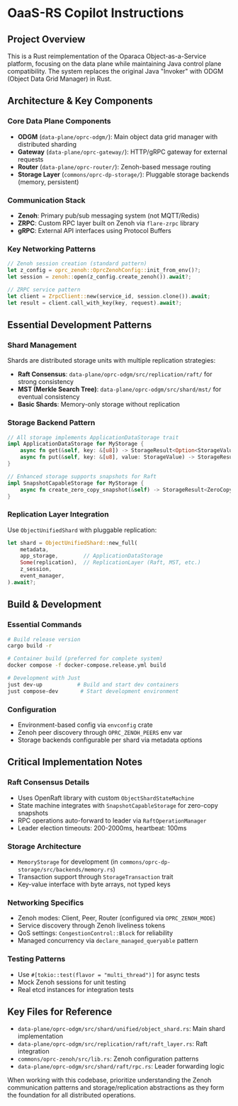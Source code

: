 # OaaS-RS Copilot Instructions

## Project Overview

This is a Rust reimplementation of the Oparaca Object-as-a-Service platform, focusing on the data plane while maintaining Java control plane compatibility. The system replaces the original Java "Invoker" with ODGM (Object Data Grid Manager) in Rust.

## Architecture & Key Components

### Core Data Plane Components
- **ODGM** (`data-plane/oprc-odgm/`): Main object data grid manager with distributed sharding
- **Gateway** (`data-plane/oprc-gateway/`): HTTP/gRPC gateway for external requests  
- **Router** (`data-plane/oprc-router/`): Zenoh-based message routing
- **Storage Layer** (`commons/oprc-dp-storage/`): Pluggable storage backends (memory, persistent)

### Communication Stack
- **Zenoh**: Primary pub/sub messaging system (not MQTT/Redis)
- **ZRPC**: Custom RPC layer built on Zenoh via `flare-zrpc` library
- **gRPC**: External API interfaces using Protocol Buffers

### Key Networking Patterns
```rust
// Zenoh session creation (standard pattern)
let z_config = oprc_zenoh::OprcZenohConfig::init_from_env()?;
let session = zenoh::open(z_config.create_zenoh()).await?;

// ZRPC service pattern
let client = ZrpcClient::new(service_id, session.clone()).await;
let result = client.call_with_key(key, request).await?;
```

## Essential Development Patterns

### Shard Management
Shards are distributed storage units with multiple replication strategies:
- **Raft Consensus**: `data-plane/oprc-odgm/src/replication/raft/` for strong consistency
- **MST (Merkle Search Tree)**: `data-plane/oprc-odgm/src/shard/mst/` for eventual consistency
- **Basic Shards**: Memory-only storage without replication

### Storage Backend Pattern
```rust
// All storage implements ApplicationDataStorage trait
impl ApplicationDataStorage for MyStorage {
    async fn get(&self, key: &[u8]) -> StorageResult<Option<StorageValue>>;
    async fn put(&self, key: &[u8], value: StorageValue) -> StorageResult<()>;
}

// Enhanced storage supports snapshots for Raft
impl SnapshotCapableStorage for MyStorage {
    async fn create_zero_copy_snapshot(&self) -> StorageResult<ZeroCopySnapshot>;
}
```

### Replication Layer Integration
Use `ObjectUnifiedShard` with pluggable replication:
```rust
let shard = ObjectUnifiedShard::new_full(
    metadata,
    app_storage,        // ApplicationDataStorage
    Some(replication),  // ReplicationLayer (Raft, MST, etc.)
    z_session,
    event_manager,
).await?;
```

## Build & Development

### Essential Commands
```bash
# Build release version
cargo build -r

# Container build (preferred for complete system)
docker compose -f docker-compose.release.yml build

# Development with Just
just dev-up           # Build and start dev containers
just compose-dev       # Start development environment
```

### Configuration
- Environment-based config via `envconfig` crate
- Zenoh peer discovery through `OPRC_ZENOH_PEERS` env var
- Storage backends configurable per shard via metadata options

## Critical Implementation Notes

### Raft Consensus Details
- Uses OpenRaft library with custom `ObjectShardStateMachine`
- State machine integrates with `SnapshotCapableStorage` for zero-copy snapshots
- RPC operations auto-forward to leader via `RaftOperationManager`
- Leader election timeouts: 200-2000ms, heartbeat: 100ms

### Storage Architecture
- `MemoryStorage` for development (in `commons/oprc-dp-storage/src/backends/memory.rs`)
- Transaction support through `StorageTransaction` trait
- Key-value interface with byte arrays, not typed keys

### Networking Specifics
- Zenoh modes: Client, Peer, Router (configured via `OPRC_ZENOH_MODE`)
- Service discovery through Zenoh liveliness tokens
- QoS settings: `CongestionControl::Block` for reliability
- Managed concurrency via `declare_managed_queryable` pattern

### Testing Patterns
- Use `#[tokio::test(flavor = "multi_thread")]` for async tests
- Mock Zenoh sessions for unit testing
- Real etcd instances for integration tests

## Key Files for Reference
- `data-plane/oprc-odgm/src/shard/unified/object_shard.rs`: Main shard implementation
- `data-plane/oprc-odgm/src/replication/raft/raft_layer.rs`: Raft integration
- `commons/oprc-zenoh/src/lib.rs`: Zenoh configuration patterns
- `data-plane/oprc-odgm/src/shard/raft/rpc.rs`: Leader forwarding logic

When working with this codebase, prioritize understanding the Zenoh communication patterns and storage/replication abstractions as they form the foundation for all distributed operations.

